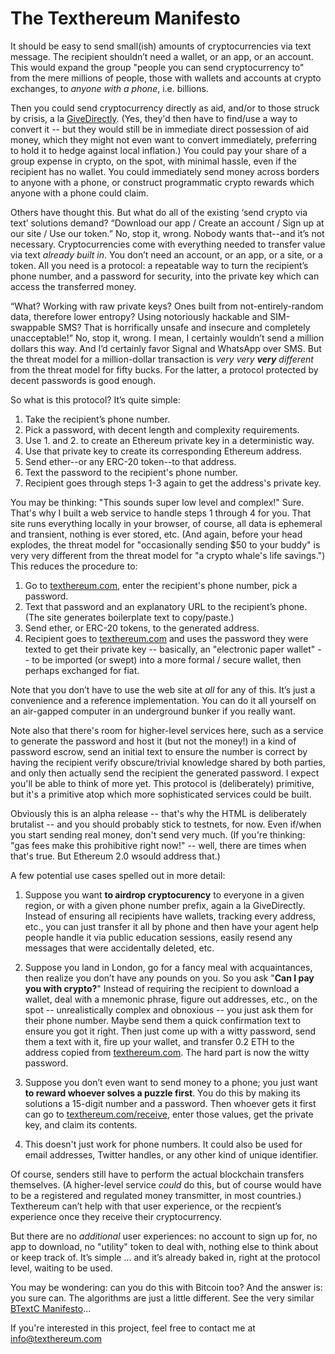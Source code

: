 The Texthereum Manifesto
========================

It should be easy to send small(ish) amounts of cryptocurrencies via text message.
The recipient shouldn’t need a wallet, or an app, or an account. This would expand
the group "people you can send cryptocurrency to" from the mere millions of
people, those with wallets and accounts at crypto exchanges, to _anyone with a
phone_, i.e. billions.

Then you could send cryptocurrency directly as aid, and/or to those struck by
crisis, a la [GiveDirectly](https://www.givedirectly.org/). (Yes, they'd then
have to find/use a way to convert it -- but they would still be in immediate
direct possession of aid money, which they might not even want to convert
immediately, preferring to hold it to hedge against local inflation.) You could
pay your share of a group expense in crypto, on the spot, with minimal hassle,
even if the recipient has no wallet. You could immediately send money across
borders to anyone with a phone, or construct programmatic crypto rewards which
anyone with a phone could claim. 

Others have thought this. But what do all of the existing ‘send crypto via text’
solutions demand? “Download our app / Create an account / Sign up at our site /
Use our token.” No, stop it, wrong. Nobody wants that--and it’s not necessary.
Cryptocurrencies come with everything needed to transfer value via text
_already built in_. You don’t need an account, or an app, or a site, or a token.
All you need is a protocol: a repeatable way to turn the recipient’s phone
number, and a password for security, into the private key which can access the
transferred money.

“What? Working with raw private keys? Ones built from not-entirely-random data,
therefore lower entropy? Using notoriously hackable and SIM-swappable SMS? That
is horrifically unsafe and insecure and completely unacceptable!” No, stop it,
wrong. I mean, I certainly wouldn’t send a million dollars this way. And I’d
certainly favor Signal and WhatsApp over SMS. But the threat model for a
million-dollar transaction is _very very **very** different_ from the threat
model for fifty bucks. For the latter, a protocol protected by decent
passwords is good enough.

So what is this protocol? It’s quite simple:
1. Take the recipient’s phone number.
2. Pick a password, with decent length and complexity requirements.
3. Use 1. and 2. to create an Ethereum private key in a deterministic way.
4. Use that private key to create its corresponding Ethereum address.
5. Send ether--or any ERC-20 token--to that address.
6. Text the password to the recipient's phone number.
7. Recipient goes through steps 1-3 again to get the address's private key.

You may be thinking: "This sounds super low level and complex!" Sure. That's
why I built a web service to handle steps 1 through 4 for you. That site
runs everything locally in your browser, of course, all data is ephemeral and
transient, nothing is ever stored, etc. (And again, before your head explodes,
the threat model for "occasionally sending $50 to your buddy" is very very
different from the threat model for "a crypto whale's life savings.") This
reduces the procedure to:
1. Go to [texthereum.com](https://texthereum.com), enter the recipient's phone
number, pick a password.
2. Text that password and an explanatory URL to the recipient’s phone.
(The site generates boilerplate text to copy/paste.)
3. Send ether, or ERC-20 tokens, to the generated address.
4. Recipient goes to [texthereum.com](https://texthereum.com/receive) and uses
the password they were texted to get their private key -- basically, an
"electronic paper wallet" -- to be imported (or swept) into a more
formal / secure wallet, then perhaps exchanged for fiat.

Note that you don’t have to use the web site at _all_ for any of this. It’s
just a convenience and a reference implementation. You can do it all yourself
on an air-gapped computer in an underground bunker if you really want.

Note also that there's room for higher-level services here, such as a service
to generate the password and host it (but not the money!) in a kind of password
escrow, send an initial text to ensure the number is correct by having the
recipient verify obscure/trivial knowledge shared by both parties, and only
then actually send the recipient the generated password. I expect you'll be
able to think of more yet. This protocol is (deliberately) primitive, but it's
a primitive atop which more sophisticated services could be built.

Obviously this is an alpha release -- that's why the HTML is deliberately
brutalist -- and you should probably stick to testnets, for now. Even if/when
you start sending real money, don't send very much. (If you're thinking: "gas
fees make this prohibitive right now!" -- well, there are times when that's
true. But Ethereum 2.0 wsould address that.)

A few potential use cases spelled out in more detail:

1. Suppose you want **to airdrop cryptocurency** to everyone in a given region,
or with a given phone number prefix, again a la GiveDirectly. Instead of
ensuring all recipients have wallets, tracking every address, etc., you can
just transfer it all by phone and then have your agent help people handle it
via public education sessions, easily resend any messages that were
accidentally deleted, etc.

2. Suppose you land in London, go for a fancy meal with acquaintances, then
realize you don’t have any pounds on you. So you ask "**Can I pay you with
crypto?**" Instead of requiring the recipient to download a wallet, deal with a
mnemonic phrase, figure out addresses, etc., on the spot -- unrealistically
complex and obnoxious -- you just ask them for their phone number. Maybe send
them a quick confirmation text to ensure you got it right. Then just come up
with a witty password, send them a text with it, fire up your wallet, and
transfer 0.2 ETH to the address copied from [texthereum.com](https://texthereum.com). The hard part is
now the witty password.

3. Suppose you don’t even want to send money to a phone; you just want **to
reward whoever solves a puzzle first**. You do this by making its solutions
a 15-digit number and a password. Then whoever gets it first can go to
[texthereum.com/receive](https://texthereum.com/receive), enter those values,
get the private key, and claim its contents.

4. This doesn't just work for phone numbers. It could also be used for email
addresses, Twitter handles, or any other kind of unique identifier.

Of course, senders still have to perform the actual blockchain transfers
themselves. (A higher-level service _could_ do this, but of course would have
to be a registered and regulated money transmitter, in most countries.)
Texthereum can’t help with that user experience, or the recpient’s experience
once they receive their cryptocurrency.

But there are no _additional_ user experiences: no account to sign up for,
no app to download, no "utility" token to deal with, nothing else to think
about or keep track of. It’s simple ... and it’s already baked in, right at
the protocol level, waiting to be used.

You may be wondering: can you do this with Bitcoin too? And the answer is:
you sure can. The algorithms are just a little different. See the very similar
[BTextC Manifesto](https://github.com/rezendi/texthereum/blob/main/btextc/MANIFESTO.md)...

If you're interested in this project, feel free to contact me at [info@texthereum.com](mailto:info@texthereum.com)
